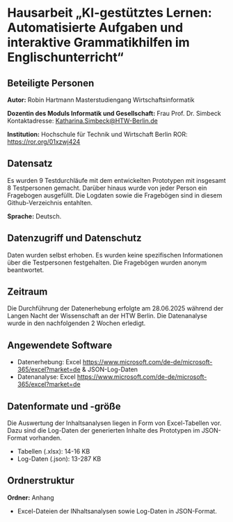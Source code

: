 # Hausarbeit „KI-gestütztes Lernen: Automatisierte Aufgaben und interaktive Grammatikhilfen im Englischunterricht“

## Beteiligte Personen

**Autor:**
Robin Hartmann
Masterstudiengang Wirtschaftsinformatik

**Dozentin des Moduls Informatik und Gesellschaft:**
Frau Prof. Dr. Simbeck
Kontaktadresse: Katharina.Simbeck@HTW-Berlin.de

**Institution:**
Hochschule für Technik und Wirtschaft Berlin
ROR: <https://ror.org/01xzwj424>

## Datensatz

Es wurden 9 Testdurchläufe mit dem entwickelten Prototypen mit insgesamt 8 Testpersonen gemacht. Darüber hinaus wurde von jeder Person ein Fragebogen ausgefüllt. Die Logdaten sowie die Fragebögen sind in diesem Github-Verzeichnis entahlten. 

**Sprache:** Deutsch.

## Datenzugriff und Datenschutz

Daten wurden selbst erhoben. Es wurden keine spezifischen Informationen über die Testpersonen festgehalten. Die Fragebögen wurden anonym beantwortet.

## Zeitraum

Die Durchführung der Datenerhebung erfolgte am 28.06.2025 während der Langen Nacht der Wissenschaft an der HTW Berlin. Die Datenanalyse wurde in den nachfolgenden 2 Wochen erledigt.

## Angewendete Software

* Datenerhebung: Excel <https://www.microsoft.com/de-de/microsoft-365/excel?market=de> & JSON-Log-Daten
* Datenanalyse: Excel <https://www.microsoft.com/de-de/microsoft-365/excel?market=de>

## Datenformate und -größe

Die Auswertung der Inhaltsanalysen liegen in Form von Excel-Tabellen vor. Dazu sind die Log-Daten der generierten Inhalte des Prototypen im JSON-Format vorhanden.

* Tabellen (.xlsx): 14-16 KB
* Log-Daten (.json): 13-287 KB

## Ordnerstruktur

**Ordner:** Anhang

- Excel-Dateien der INhaltsanalysen sowie Log-Daten in JSON-Format.
